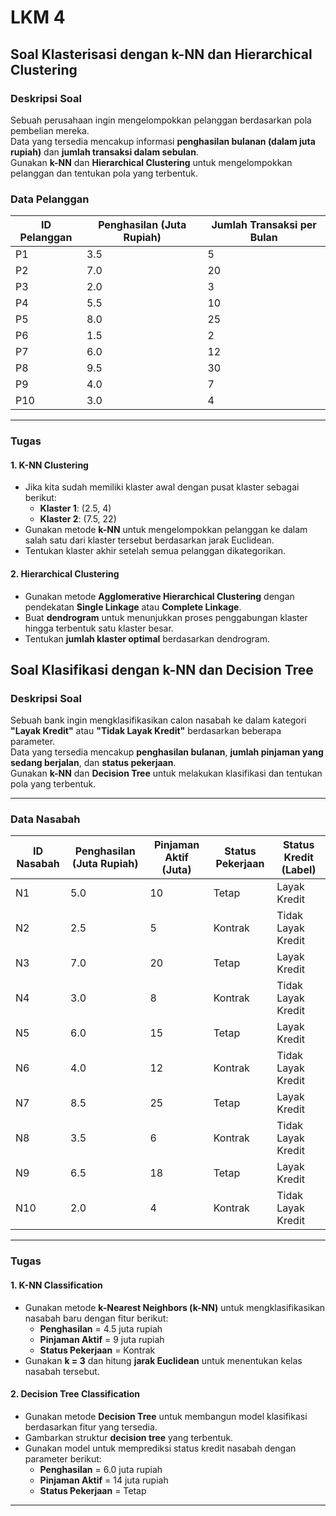 # LKM 4

## **Soal Klasterisasi dengan k-NN dan Hierarchical Clustering**

### **Deskripsi Soal**
Sebuah perusahaan ingin mengelompokkan pelanggan berdasarkan pola pembelian mereka.  
Data yang tersedia mencakup informasi **penghasilan bulanan (dalam juta rupiah)** dan **jumlah transaksi dalam sebulan**.  
Gunakan **k-NN** dan **Hierarchical Clustering** untuk mengelompokkan pelanggan dan tentukan pola yang terbentuk.  

### **Data Pelanggan**

| ID Pelanggan | Penghasilan (Juta Rupiah) | Jumlah Transaksi per Bulan |
|-------------|---------------------------|----------------------------|
| P1          | 3.5                       | 5                          |
| P2          | 7.0                       | 20                         |
| P3          | 2.0                       | 3                          |
| P4          | 5.5                       | 10                         |
| P5          | 8.0                       | 25                         |
| P6          | 1.5                       | 2                          |
| P7          | 6.0                       | 12                         |
| P8          | 9.5                       | 30                         |
| P9          | 4.0                       | 7                          |
| P10         | 3.0                       | 4                          |

---

### **Tugas**
#### **1. K-NN Clustering**
- Jika kita sudah memiliki klaster awal dengan pusat klaster sebagai berikut:
  - **Klaster 1**: (2.5, 4)
  - **Klaster 2**: (7.5, 22)
- Gunakan metode **k-NN** untuk mengelompokkan pelanggan ke dalam salah satu dari klaster tersebut berdasarkan jarak Euclidean.
- Tentukan klaster akhir setelah semua pelanggan dikategorikan.

#### **2. Hierarchical Clustering**
- Gunakan metode **Agglomerative Hierarchical Clustering** dengan pendekatan **Single Linkage** atau **Complete Linkage**.
- Buat **dendrogram** untuk menunjukkan proses penggabungan klaster hingga terbentuk satu klaster besar.
- Tentukan **jumlah klaster optimal** berdasarkan dendrogram.

## **Soal Klasifikasi dengan k-NN dan Decision Tree**

### **Deskripsi Soal**
Sebuah bank ingin mengklasifikasikan calon nasabah ke dalam kategori **"Layak Kredit"** atau **"Tidak Layak Kredit"** berdasarkan beberapa parameter.  
Data yang tersedia mencakup **penghasilan bulanan**, **jumlah pinjaman yang sedang berjalan**, dan **status pekerjaan**.  
Gunakan **k-NN** dan **Decision Tree** untuk melakukan klasifikasi dan tentukan pola yang terbentuk.

---

### **Data Nasabah**

| ID Nasabah | Penghasilan (Juta Rupiah) | Pinjaman Aktif (Juta) | Status Pekerjaan  | Status Kredit (Label) |
|-----------|---------------------------|----------------------|------------------|----------------------|
| N1        | 5.0                       | 10                   | Tetap            | Layak Kredit        |
| N2        | 2.5                       | 5                    | Kontrak          | Tidak Layak Kredit  |
| N3        | 7.0                       | 20                   | Tetap            | Layak Kredit        |
| N4        | 3.0                       | 8                    | Kontrak          | Tidak Layak Kredit  |
| N5        | 6.0                       | 15                   | Tetap            | Layak Kredit        |
| N6        | 4.0                       | 12                   | Kontrak          | Tidak Layak Kredit  |
| N7        | 8.5                       | 25                   | Tetap            | Layak Kredit        |
| N8        | 3.5                       | 6                    | Kontrak          | Tidak Layak Kredit  |
| N9        | 6.5                       | 18                   | Tetap            | Layak Kredit        |
| N10       | 2.0                       | 4                    | Kontrak          | Tidak Layak Kredit  |

---

### **Tugas**
#### **1. K-NN Classification**
- Gunakan metode **k-Nearest Neighbors (k-NN)** untuk mengklasifikasikan nasabah baru dengan fitur berikut:
  - **Penghasilan** = 4.5 juta rupiah  
  - **Pinjaman Aktif** = 9 juta rupiah  
  - **Status Pekerjaan** = Kontrak  
- Gunakan **k = 3** dan hitung **jarak Euclidean** untuk menentukan kelas nasabah tersebut.

#### **2. Decision Tree Classification**
- Gunakan metode **Decision Tree** untuk membangun model klasifikasi berdasarkan fitur yang tersedia.
- Gambarkan struktur **decision tree** yang terbentuk.
- Gunakan model untuk memprediksi status kredit nasabah dengan parameter berikut:
  - **Penghasilan** = 6.0 juta rupiah  
  - **Pinjaman Aktif** = 14 juta rupiah  
  - **Status Pekerjaan** = Tetap  

---


```python

```

